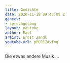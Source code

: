 ```yaml
---
title: Gedichte
date: 2020-11-18 09:43:09 Z
genres:
- sprechgesang
layout: youtube
author: Raul
artist: Ernst Jandl
youtube-url: pPCR17dvfmg
---
```


Die etwas andere Musik …